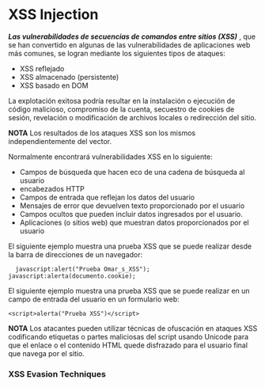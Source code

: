 # XSS Injection

_**Las vulnerabilidades de secuencias de comandos entre sitios (XSS)**_ , que se han convertido en algunas de las vulnerabilidades de aplicaciones web más comunes, se logran mediante los siguientes tipos de ataques:

* XSS reflejado
* XSS almacenado (persistente)
* XSS basado en DOM

La explotación exitosa podría resultar en la instalación o ejecución de código malicioso, compromiso de la cuenta, secuestro de cookies de sesión, revelación o modificación de archivos locales o redirección del sitio.

**NOTA** Los resultados de los ataques XSS son los mismos independientemente del vector.

Normalmente encontrará vulnerabilidades XSS en lo siguiente:

* Campos de búsqueda que hacen eco de una cadena de búsqueda al usuario
* encabezados HTTP
* Campos de entrada que reflejan los datos del usuario
* Mensajes de error que devuelven texto proporcionado por el usuario
* Campos ocultos que pueden incluir datos ingresados ​​por el usuario.
* Aplicaciones (o sitios web) que muestran datos proporcionados por el usuario

El siguiente ejemplo muestra una prueba XSS que se puede realizar desde la barra de direcciones de un navegador:

```
  javascript:alert("Prueba Omar_s_XSS"); javascript:alerta(documento.cookie);
```

El siguiente ejemplo muestra una prueba XSS que se puede realizar en un campo de entrada del usuario en un formulario web:

```
<script>alerta("Prueba XSS")</script>
```

&#x20;

**NOTA** Los atacantes pueden utilizar técnicas de ofuscación en ataques XSS codificando etiquetas o partes maliciosas del script usando Unicode para que el enlace o el contenido HTML quede disfrazado para el usuario final que navega por el sitio.

### XSS Evasion Techniques

